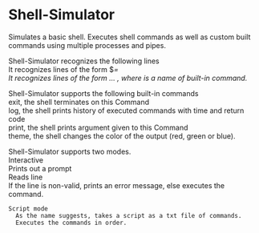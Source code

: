 # Shell-Simulator
Simulates a basic shell. Executes shell commands as well as custom built commands using multiple processes and pipes.

Shell-Simulator recognizes the following lines  
    It recognizes lines of the form $<VAR>=<value>  
    It recognizes lines of the form <command> <arg0> <arg1> … <argN>, where <command> is a name of built-in command.  

Shell-Simulator supports the following built-in commands  
    exit, the shell terminates on this Command   
    log, the shell prints history of executed commands with time and return code  
    print, the shell prints argument given to this Command  
    theme, the shell changes the color of the output (red, green or blue).  

Shell-Simulator supports two modes.  
    Interactive  
      Prints out a prompt  
      Reads line  
      If the line is non-valid, prints an error message, else executes the command.  
  
    Script mode  
      As the name suggests, takes a script as a txt file of commands.  
      Executes the commands in order.  
 
